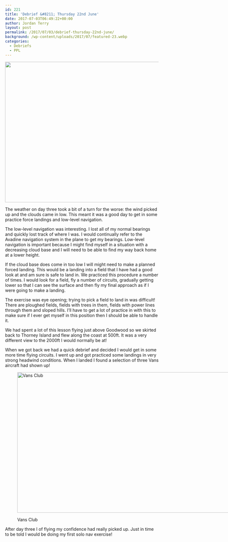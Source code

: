 ```yaml
---
id: 221
title: 'Debrief &#8211; Thursday 22nd June'
date: 2017-07-03T06:49:22+00:00
author: Jordan Terry
layout: post
permalink: /2017/07/03/debrief-thursday-22nd-june/
background: /wp-content/uploads/2017/07/featured-23.webp
categories:
  - Debriefs
  - PPL
---
```

<img loading="lazy" src="{{ site.baseurl }}/wp-content/uploads/2017/07/featured-23-1024x461.webp" alt="" width="1024" height="461" class="alignnone size-large wp-image-222" srcset="{{ site.baseurl }}/wp-content/uploads/2017/07/featured-23-1024x461.webp 1024w, {{ site.baseurl }}/wp-content/uploads/2017/07/featured-23-300x135.webp 300w, {{ site.baseurl }}/wp-content/uploads/2017/07/featured-23-768x346.webp 768w, {{ site.baseurl }}/wp-content/uploads/2017/07/featured-23.webp 2000w" sizes="(max-width: 1024px) 100vw, 1024px" />

The weather on day three took a bit of a turn for the worse: the wind picked up and the clouds came in low. This meant it was a good day to get in some practice force landings and low-level navigation.

The low-level navigation was interesting. I lost all of my normal bearings and quickly lost track of where I was. I would continually refer to the Avadine navigation system in the plane to get my bearings. Low-level navigation is important because I might find myself in a situation with a decreasing cloud base and I will need to be able to find my way back home at a lower height.

If the cloud base does come in too low I will might need to make a planned forced landing. This would be a landing into a field that I have had a good look at and am sure is safe to land in. We practiced this procedure a number of times. I would look for a field, fly a number of circuits, gradually getting lower so that I can see the surface and then fly my final approach as if I were going to make a landing.

The exercise was eye opening; trying to pick a field to land in was difficult! There are ploughed fields, fields with trees in them, fields with power lines through them and sloped hills. I’ll have to get a lot of practice in with this to make sure if I ever get myself in this position then I should be able to handle it.

We had spent a lot of this lesson flying just above Goodwood so we skirted back to Thorney Island and flew along the coast at 500ft. It was a very different view to the 2000ft I would normally be at!

When we got back we had a quick debrief and decided I would get in some more time flying circuits. I went up and got practiced some landings in very strong headwind conditions. When I landed I found a selection of three Vans aircraft had shown up!<figure id="attachment_223" class="thumbnail wp-caption alignnone" style="width: 1034px">

<img loading="lazy" src="{{ site.baseurl }}/wp-content/uploads/2017/07/vans-club-1024x461.webp" alt="Vans Club" width="1024" height="461" class="size-large wp-image-223" srcset="{{ site.baseurl }}/wp-content/uploads/2017/07/vans-club-1024x461.webp 1024w, {{ site.baseurl }}/wp-content/uploads/2017/07/vans-club-300x135.webp 300w, {{ site.baseurl }}/wp-content/uploads/2017/07/vans-club-768x346.webp 768w, {{ site.baseurl }}/wp-content/uploads/2017/07/vans-club.webp 2000w" sizes="(max-width: 1024px) 100vw, 1024px" /> <figcaption class="caption wp-caption-text">Vans Club</figcaption></figure>

After day three I of flying my confidence had really picked up. Just in time to be told I would be doing my first solo nav exercise!